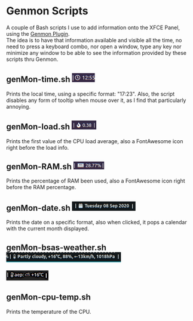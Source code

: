 # Genmon Scripts

A couple of Bash scripts I use to add information onto the XFCE Panel, using the [Genmon Plugin](https://docs.xfce.org/panel-plugins/xfce4-genmon-plugin).  
The idea is to have that information available and visible all the time, no need to press a keyboard combo, nor open a window, type any key nor minimize any window to be able to see the information provided by these scripts thru Genmon.


## genMon-time.sh ![genMon-time.sh on the XFCE Panel](Pics/genMon-time.sh.png)

Prints the local time, using a specific format: "17:23". Also, the script disables any form of tooltip when mouse over it, as I find that particularly annoying.

## genMon-load.sh ![genMon-load.sh on the XFCE Panel](Pics/genMon-load.sh.png)

Prints the first value of the CPU load average, also a FontAwesome icon right before the load info.

## genMon-RAM.sh ![genMon-RAM.sh on the XFCE Panel](Pics/genMon-RAM.sh.png)

Prints the percentage of RAM been used, also a FontAwesome icon right before the RAM percentage.

## genMon-date.sh ![genMon-date.sh on the XFCE Panel](Pics/genMon-date.sh.png)

Prints the date on a specific format, also when clicked, it pops a calendar with the current month displayed.

## genMon-bsas-weather.sh ![genMon-bsas-weather.sh on the XFCE Panel](Pics/genMon-bsas-weather.sh.png)
![Another screenshot](Pics/genMon-bsas-weather-short.sh.jpg)


## genMon-cpu-temp.sh

Prints the temperature of the CPU.

